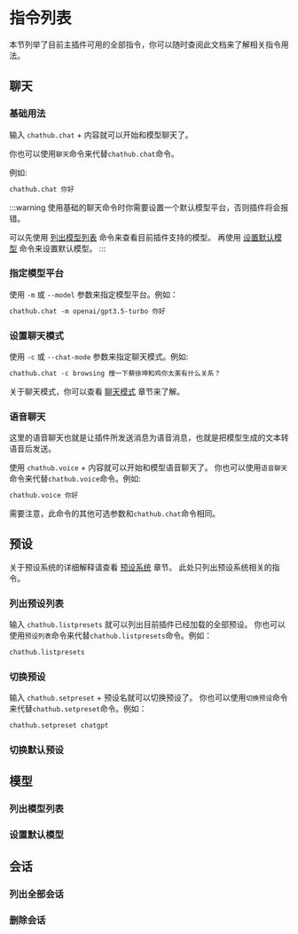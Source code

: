 # 指令列表

本节列举了目前主插件可用的全部指令，你可以随时查阅此文档来了解相关指令用法。

## 聊天

### 基础用法

输入 `chathub.chat` + 内容就可以开始和模型聊天了。

你也可以使用`聊天`命令来代替`chathub.chat`命令。

例如:

``` txt
chathub.chat 你好
```

:::warning
使用基础的聊天命令时你需要设置一个默认模型平台，否则插件将会报错。

可以先使用 [列出模型列表](#列出模型列表) 命令来查看目前插件支持的模型。
再使用 [设置默认模型](#设置默认模型) 命令来设置默认模型。
:::

### 指定模型平台

使用 `-m` 或 `--model` 参数来指定模型平台。例如：

``` txt
chathub.chat -m openai/gpt3.5-turbo 你好
```

### 设置聊天模式

使用 `-c` 或 `--chat-mode` 参数来指定聊天模式。例如:

``` txt
chathub.chat -c browsing 搜一下蔡徐坤和鸡你太美有什么关系？
```

关于聊天模式，你可以查看 [聊天模式](/guide/useful-configurations/#聊天模式) 章节来了解。

### 语音聊天

这里的语音聊天也就是让插件所发送消息为语音消息，也就是把模型生成的文本转语音后发送。

使用 `chathub.voice` + 内容就可以开始和模型语音聊天了。
你也可以使用`语音聊天`命令来代替`chathub.voice`命令。例如:

``` txt
chathub.voice 你好
```

需要注意，此命令的其他可选参数和`chathub.chat`命令相同。

## 预设

关于预设系统的详细解释请查看 [预设系统](/guide/preset-system) 章节。
此处只列出预设系统相关的指令。

### 列出预设列表

输入 `chathub.listpresets` 就可以列出目前插件已经加载的全部预设。
你也可以使用`预设列表`命令来代替`chathub.listpresets`命令。例如：

``` txt
chathub.listpresets
```

### 切换预设

输入 `chathub.setpreset` + 预设名就可以切换预设了。
你也可以使用`切换预设`命令来代替`chathub.setpreset`命令。例如：

``` txt
chathub.setpreset chatgpt
```

### 切换默认预设

## 模型

### 列出模型列表

### 设置默认模型

## 会话

### 列出全部会话

### 删除会话
